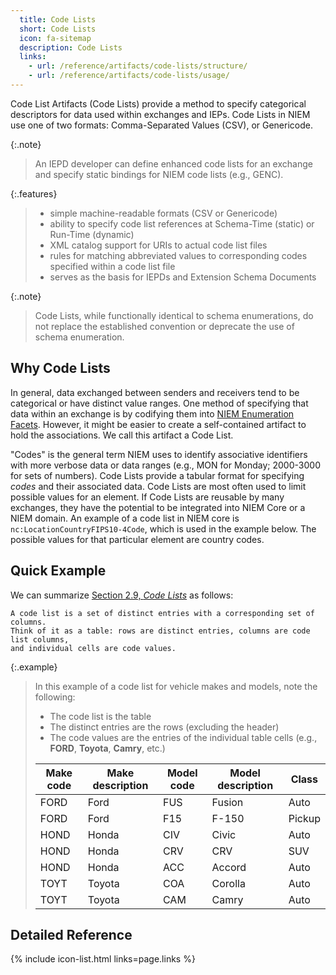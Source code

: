 ```yaml
---
  title: Code Lists
  short: Code Lists
  icon: fa-sitemap
  description: Code Lists
  links:
    - url: /reference/artifacts/code-lists/structure/
    - url: /reference/artifacts/code-lists/usage/
---
```


Code List Artifacts (Code Lists) provide a method to specify categorical
descriptors for data used within exchanges and IEPs. Code Lists in NIEM
use one of two formats: Comma-Separated Values (CSV), or Genericode.

{:.note}
>An IEPD developer can define enhanced code lists for an exchange and specify static bindings for NIEM code lists (e.g., GENC).

{:.features}
>
>- simple machine-readable formats (CSV or Genericode)
>- ability to specify code list references at Schema-Time (static) or Run-Time (dynamic)
>- XML catalog support for URIs to actual code list files
>- rules for matching abbreviated values to corresponding codes specified within a code list file
>- serves as the basis for IEPDs and Extension Schema Documents

{:.note}
> Code Lists, while functionally identical to schema enumerations, do not replace the established convention or deprecate the use of schema enumeration.

<!--more-->

## Why Code Lists

In general, data exchanged between senders and receivers tend to be categorical or
have distinct value ranges. One method of specifying that data within an exchange is
by codifying them into [NIEM Enumeration Facets](/reference/concepts/facet/#enumerations-). However, it might be easier to create a self-contained artifact to hold the associations. We call this artifact a Code List.

"Codes" is the general term NIEM uses to identify associative identifiers with more
verbose data or data ranges (e.g., MON for Monday; 2000-3000 for sets of numbers).
Code Lists provide a tabular format for specifying *codes* and their associated data. Code Lists are most often used to limit possible values for an element. If Code Lists are reusable by many exchanges, they have the potential to be integrated into NIEM Core or a NIEM domain. An example of a code list in NIEM core is `nc:LocationCountryFIPS10-4Code`, which is used in the example below. The possible values for that particular element are country codes.

## Quick Example

We can summarize [Section 2.9, *Code Lists*](https://reference.niem.gov/niem/specification/code-lists/4.0/niem-code-lists-4.0.html#section_2.9) as follows:

```
A code list is a set of distinct entries with a corresponding set of columns.
Think of it as a table: rows are distinct entries, columns are code list columns,
and individual cells are code values.
```

{:.example}
>In this example of a code list for vehicle makes and models, note the following:
>
>- The code list is the table
>- The distinct entries are the rows (excluding the header)
>- The code values are the entries of the individual table cells (e.g., **FORD**, **Toyota**, **Camry**, etc.)
>
>Make code | Make description | Model code | Model description | Class
>|---|---|---|---|---|
>FORD | Ford | FUS | Fusion | Auto
>FORD | Ford | F15 | F-150 | Pickup
>HOND | Honda | CIV | Civic | Auto
>HOND | Honda | CRV | CRV | SUV
>HOND | Honda | ACC | Accord | Auto
>TOYT | Toyota | COA | Corolla | Auto
>TOYT | Toyota | CAM | Camry | Auto

## Detailed Reference

{% include icon-list.html links=page.links %}
